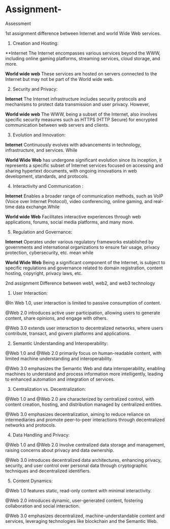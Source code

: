 # Assignment-
Assessment 
  
  1st assignment
 difference between Internet and world Wide Web services.

1. Creation and Hosting:

**Internet 
 The Internet encompasses various services beyond the WWW, including online gaming platforms, streaming services, cloud storage, and more.

**World wide web**
 These services are hosted on servers connected to the Internet but may not be part of the World wide web.


2. Security and Privacy: 

**Internet**
 The Internet infrastructure includes security protocols and mechanisms to protect data transmission and user privacy. However, 

**World wide web**
The WWW, being a subset of the Internet, also involves specific security measures such as HTTPS (HTTP Secure) for encrypted communication between web servers and clients.

3. Evolution and Innovation:

**Internet**
 Continuously evolves with advancements in technology, infrastructure, and services. While 

**World Wide Web**
has undergone significant evolution since its inception, it represents a specific subset of Internet services focused on accessing and sharing hypertext documents, with ongoing innovations in web development, standards, and protocols.


4. Interactivity and Communication :

**Internet**
 Enables a broader range of communication methods, such as VoIP (Voice over Internet Protocol), video conferencing, online gaming, and real-time data exchange.While

 **World wide Web**
Facilitates interactive experiences through web applications, forums, social media platforms, and many more.


5. Regulation and Governance:

 **Internet**
 Operates under various regulatory frameworks established by governments and international organizations to ensure fair usage, privacy protection, cybersecurity, etc. mean while 

**World Wide Web**
 Being a significant component of the Internet, is subject to specific regulations and governance related to domain registration, content hosting, copyright, privacy laws, etc.



  2nd assignment
Difference between web1, web2, and web3 technology




1. User Interaction:

 @In Web 1.0, user interaction is limited to passive consumption of content.


 @Web 2.0 introduces active user participation, allowing users to generate content, share opinions, and engage with others.


 @Web 3.0 extends user interaction to decentralized networks, where users contribute, transact, and govern platforms and applications.

2. Semantic Understanding and Interoperability:
   
 @Web 1.0 and @Web 2.0 primarily focus on human-readable content, with limited machine understanding and interoperability.


 @Web 3.0 emphasizes the Semantic Web and data interoperability, enabling machines to understand and process information more intelligently, leading to enhanced automation and integration of services.


3. Centralization vs. Decentralization:

 @Web 1.0 and @Web 2.0 are characterized by centralized control, with content creation, hosting, and distribution managed by centralized entities.


 @Web 3.0 emphasizes decentralization, aiming to reduce reliance on intermediaries and promote peer-to-peer interactions through decentralized networks and protocols.

4. Data Handling and Privacy:
 
 @Web 1.0 and @Web 2.0 involve centralized data storage and management, raising concerns about privacy and data ownership.


 @Web 3.0 introduces decentralized data architectures, enhancing privacy, security, and user control over personal data through cryptographic techniques and decentralized identifiers.


5. Content Dynamics:

  @Web 1.0 features static, read-only content with minimal interactivity.


  @Web 2.0 introduces dynamic, user-generated content, fostering collaboration and social interaction.


  @Web 3.0 emphasizes decentralized, machine-understandable content and services, leveraging technologies like blockchain and the Semantic Web.



 
